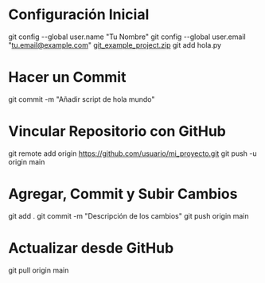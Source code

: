 # Configuración Inicial
git config --global user.name "Tu Nombre"
git config --global user.email "tu.email@example.com"
[git_example_project.zip](https://github.com/user-attachments/files/18833610/git_example_project.zip)
git add hola.py

# Hacer un Commit
git commit -m "Añadir script de hola mundo"

# Vincular Repositorio con GitHub
git remote add origin https://github.com/usuario/mi_proyecto.git
git push -u origin main

# Agregar, Commit y Subir Cambios
git add .
git commit -m "Descripción de los cambios"
git push origin main

# Actualizar desde GitHub
git pull origin main
